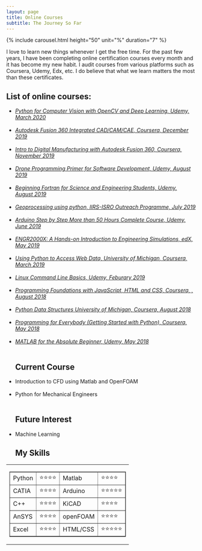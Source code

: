 ```yaml
---
layout: page
title: Online Courses
subtitle: The Journey So Far
---
```


  {% include carousel.html height="50" unit="%" duration="7" %}

I love to learn new things whenever I get the free time. For the past few years, I have been completing online certification courses every month and it has become my new habit. I audit courses from various platforms such as Coursera, Udemy, Edx, etc. I do believe that what we learn matters the most than these certificates.

<h2>List of online courses:</h2>
<ul>
	<li><i><a href= "https://www.udemy.com/certificate/UC-8bccd981-8206-4cc1-96ea-0fc0b3975291" class="impact" target="_blank">Python for Computer Vision with OpenCV and Deep Learning, Udemy, March 2020</a></i></li><br>
	
<li><i><a href="https://www.coursera.org/account/accomplishments/records/QZT7ZZ9LNL9V" class="impact" target="_blank">Autodesk Fusion 360 Integrated CAD/CAM/CAE, Coursera, December 2019</a></i></li><br>
	
<li><i><a href="https://www.coursera.org/account/accomplishments/records/3M2TVPB57S35" class="impact" target="_blank">Intro to Digital Manufacturing with Autodesk Fusion 360, Coursera, November 2019</a></i></li><br>
	  <li><i><a href="https://www.udemy.com/certificate/UC-PRZIONWO/" class="impact" target="_blank">Drone Programming Primer for Software Development, Udemy, August 2019</a></i></li><br>
	  <li><i><a href="https://www.udemy.com/certificate/UC-NLISZGH2/" class="impact" target="_blank">Beginning Fortran for Science and Engineering Students, Udemy, August 2019</a></i></li><br>
	  <li><i><a href="https://drive.google.com/file/d/1-QSZg5K9OK-JLIBCylSwK2_TGm7onppB/view?usp=sharing" class="impact" target="_blank">Geoprocessing using python, IIRS-ISRO Outreach Programme, July 2019</a></i></li><br>
	  <li><i><a href="https://www.udemy.com/certificate/UC-KLX807DW/" class="impact" target="_blank">Arduino Step by Step More than 50 Hours Complete Course, Udemy, June 2019</a></i></li><br>
	  <li><i><a href="https://courses.edx.org/certificates/30f0fe16f94a412a91e5ad1af090a068" class="impact" target="_blank">ENGR2000X: A Hands-on Introduction to Engineering Simulations, edX, May 2019</a></i></li><br>
	  <li><i><a href="https://www.coursera.org/account/accomplishments/records/FKBMNBBK9JG9" class="impact" target="_blank">Using Python to Access Web Data, University of Michigan, Coursera, March 2019</a></i></li><br>
	  <li><i><a href="https://www.udemy.com/certificate/UC-YVZIHGFC/" class="impact" target="_blank">Linux Command Line Basics, Udemy, Feburary 2019</a></i></li><br>
	  <li><i><a href="https://www.coursera.org/account/accomplishments/certificate/9R8RKKJ8QWK2" class="impact" target="_blank">Programming Foundations with JavaScript, HTML and CSS, Coursera, , August 2018</a></i></li><br>
	  <li><i><a href="https://www.coursera.org/account/accomplishments/verify/ZMA7K6EUX4T9" class="impact" target="_blank">Python Data Structures  University of Michigan, Coursera, August 2018</a></i></li><br>
	   <li><i><a href="https://www.coursera.org/account/accomplishments/verify/H9NS7KMABF7Z" class="impact" target="_blank">Programming for Everybody (Getting Started with Python), Coursera, May 2018</a></i></li><br>
      <li><i><a href="https://www.udemy.com/certificate/UC-52SFA3VS/" class="impact" target="_blank">MATLAB for the Absolute Beginner, Udemy, May 2018</a></i></li><br>
	
</ul>  	
<ul>  
	
<h2>Current Course</h2>

<li>Introduction to CFD using Matlab and OpenFOAM</li><br>
<li>Python for Mechanical Engineers</li><br>
</ul>  
<ul>  
<h2> Future Interest</h2>

<li> Machine Learning</li>


<h2> My Skills </h2>
</ul>  


<table>
  <tr>
    <td><table border="1">
      <tbody>
        <tr>
          <td>Python</td>
          <td>⭐⭐⭐⭐</td>
           <td>Matlab</td>
          <td>⭐⭐⭐⭐</td>
        </tr>
        <tr>
          <td>CATIA</td>
          <td>⭐⭐⭐⭐</td>
          <td>Arduino</td>
          <td>⭐⭐⭐⭐⭐</td>
        </tr>
        <tr>
          <td>C++</td>
          <td>⭐⭐⭐⭐</td>
          <td>KiCAD</td>
          <td>⭐⭐⭐⭐</td>
        </tr>
        <tr>
          <td>AnSYS</td>
          <td>⭐⭐⭐⭐</td>
          <td>openFOAM</td>
          <td>⭐⭐⭐⭐</td>
        </tr>
         <tr>
          <td>Excel</td>
          <td>⭐⭐⭐⭐</td>
          <td>HTML/CSS</td>
          <td>⭐⭐⭐⭐⭐</td>
        </tr>
      </tbody>
    </table></td>
  </tr>
</table>  

    
